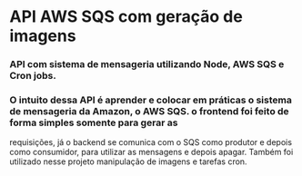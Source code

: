 # API AWS SQS com geração de imagens

### API com sistema de mensageria utilizando Node, AWS SQS e Cron jobs. 
### O intuito dessa API é aprender e colocar em práticas o sistema de mensageria da Amazon, o AWS SQS. o frontend foi feito de forma simples somente para gerar as
requisições, já o backend se comunica com o SQS como produtor e depois como consumidor, para utilizar as mensagens e depois apagar. Também foi utilizado nesse projeto
manipulação de imagens e tarefas cron.
